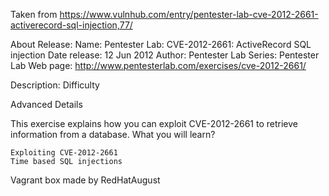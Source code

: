 Taken from https://www.vulnhub.com/entry/pentester-lab-cve-2012-2661-activerecord-sql-injection,77/ 

About Release:
    Name: Pentester Lab: CVE-2012-2661: ActiveRecord SQL injection
    Date release: 12 Jun 2012
    Author: Pentester Lab
    Series: Pentester Lab
    Web page: http://www.pentesterlab.com/exercises/cve-2012-2661/

Description:
Difficulty

Advanced
Details

This exercise explains how you can exploit CVE-2012-2661 to retrieve information from a database.
What you will learn?

    Exploiting CVE-2012-2661
    Time based SQL injections

Vagrant box made by RedHatAugust
